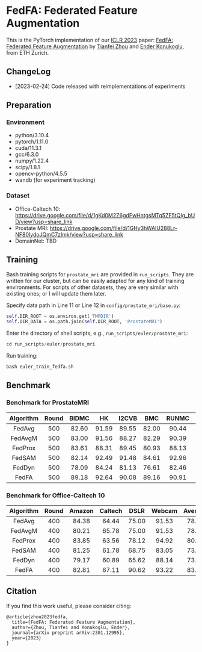 # FedFA: Federated Feature Augmentation

This is the PyTorch implementation of our [ICLR 2023](https://iclr.cc/) paper: [FedFA: Federated Feature Augmentation]()
by [Tianfei Zhou](https://www.tfzhou.com/) and [Ender Konukoglu](https://scholar.google.com/citations?user=OeEMrhQAAAAJ&hl=en), from ETH Zurich.

## ChangeLog

* [2023-02-24] Code released with reimplementations of experiments

## Preparation

### Environment

* python/3.10.4
* pytorch/1.11.0
* cuda/11.3.1
* gcc/6.3.0
* numpy/1.22.4
* scipy/1.8.1
* opencv-python/4.5.5
* wandb (for experiment tracking)

### Dataset

* Office-Caltech 10: https://drive.google.com/file/d/1gKd0M2Z6gdFwHntgsMTq5ZF5tQIg_bUD/view?usp=share_link
* Prostate MRI: https://drive.google.com/file/d/1GHy3hWAIU288Lr-NF80lydoJQmC7zlmk/view?usp=share_link
* DomainNet: TBD

## Training

Bash training scripts for `prostate_mri` are provided in `run_scripts`. 
They are written for our cluster, but can be easily adapted
for any kind of training environments. 
For scripts of other datasets, they are very similar with existing ones; or I will update them later.


Specify data path in Line 11 or Line 12 in `config/prostate_mri/base.py`:
```python
self.DIR_ROOT = os.environ.get('TMPDIR')
self.DIR_DATA = os.path.join(self.DIR_ROOT, 'ProstateMRI')
```

Enter the directory of shell scripts, e.g., `run_scripts/euler/prostate_mri`:
```python
cd run_scripts/euler/prostate_mri
```

Run training:
```python
bash euler_train_fedfa.sh
```

## Benchmark

### Benchmark for ProstateMRI

|   Algorithm  | Round | BIDMC | HK |  I2CVB | BMC | RUNMC | UCL | Average | Log | Ckpt |
| :----------: | :---: | :----: | :-----: | :---: | :----: | :----: | :----: | :-----: | :-----: | :-----: | 
| FedAvg       |  500  |  82.60 |  91.59  | 89.55 | 82.00  |  90.44  | 86.27  | 87.08 | [log](https://drive.google.com/file/d/1tcRvmauf8M8i2yZAvUwA0N9HjLf7Us_R/view?usp=sharing) | [ckpt](https://drive.google.com/drive/folders/1R31tLI0thRbtgf6JV8fLzAeKYoXttzOy?usp=sharing) |
| FedAvgM      |  500  |  83.00 |  91.56  | 88.27 | 82.29  |  90.39  | 84.82  | 86.72 | [log](https://drive.google.com/file/d/1d499qOyZ769HNCp8jJ-sGxRYcOyznc33/view?usp=sharing) | [ckpt](https://drive.google.com/drive/folders/1hfXLvjnh-AhGkSYRXin8PuHIVVEp_sf0?usp=sharing) |
| FedProx      |  500  |  83.61 |  88.31  | 89.45 | 80.93  |  88.13  | 86.36  | 86.13 | [log](https://drive.google.com/file/d/1dRrnuRZiJk7YK_rXO8ZP8pb7sHd_TLe5/view?usp=sharing) | [ckpt](https://drive.google.com/drive/folders/1JZ9HCGQ46h0JnOC_rw6lCeq3LOUlRD7D?usp=sharing) |
| FedSAM       |  500  |  82.14 |  92.49  | 91.48 | 84.61  |  92.96  | 87.47  | 88.52 | [log](https://drive.google.com/file/d/1qErzee3sn6Zz09IqCbO1ERlsM83t4jaI/view?usp=sharing) | [ckpt](https://drive.google.com/drive/folders/1Ut1eecgUO-Wfn9IBOzkHvTZG0xE0emew?usp=sharing) |
| FedDyn       |  500  |  78.09 |  84.24  | 81.13 | 76.61  |  82.46  | 75.80  | 79.72 | [log](https://drive.google.com/file/d/1Ro5cpV7F0rcOH_bEYrDk9vY29THdQrDF/view?usp=sharing) | [ckpt](https://drive.google.com/drive/folders/1V-FoRruu-mpYhDWiD0AoniXNhj8fQn4M?usp=sharing) |
| FedFA        |  500  |  89.18 |  92.64  | 90.08 | 89.16  |  90.91  | 87.71  | 89.95 | [log](https://drive.google.com/file/d/1jWDVzjWdgc1L7xErR6nwDP6rBoatbkiF/view?usp=share_link) | [ckpt](https://drive.google.com/drive/folders/1gf9mv4614i-7HznClTFAeek2zoozrwRO?usp=sharing) |


### Benchmark for Office-Caltech 10

|   Algorithm  | Round | Amazon | Caltech |  DSLR | Webcam | Average | Log | Ckpt |
| :----------: | :---: | :----: | :-----: | :---: | :----: | :-----: | :-----: | :-----: | 
| FedAvg       |  400  |  84.38 |  64.44  | 75.00 | 91.53  |  78.84  | [log](https://drive.google.com/file/d/17_AX7Zqn3oQkdwU3GNVUkvMQ-54YUU8S/view?usp=sharing) | [ckpt](https://drive.google.com/drive/folders/1oFrMcg0V0YlWQbHQokd3BJVlWMzr_OYh?usp=sharing) |
| FedAvgM      |  400  |  80.21 |  65.78  | 75.00 | 91.53  |  78.13  | [log](https://drive.google.com/file/d/1-T2coqbhEzyP4J0NA11rajUiPp3jKDq-/view?usp=sharing) | [ckpt](https://drive.google.com/drive/folders/1tF2-YSK1kDHMadNX41xqBy1uDMxMO9Z-?usp=sharing) |
| FedProx      |  400  |  83.85 |  63.56  | 78.12 | 94.92  |  80.11  | [log](https://drive.google.com/file/d/18rPi5Xw4HvEgjoi7sDeGNu8Ryg6EUILE/view?usp=sharing) | [ckpt](https://drive.google.com/drive/folders/1pkv5V5NGyz248-Hnvs3C220PqGb7g7YT?usp=sharing) |
| FedSAM       |  400  |  81.25 |  61.78  | 68.75 | 83.05  |  73.71  | [log](https://drive.google.com/file/d/1cF73qHB7nwz0nJM562gkO4FBQ2wffxIP/view?usp=sharing) | [ckpt](https://drive.google.com/drive/folders/1KlXwopWq3gUtOWwGur-P5rUJ9CMPNT1T?usp=sharing) |
| FedDyn       |  400  |  79.17 |  60.89  | 65.62 | 88.14  |  73.45  | [log](https://drive.google.com/file/d/1ivip69PLeWISZQbXsFBef5s4LUetak-5/view?usp=sharing) | [ckpt](https://drive.google.com/drive/folders/10644Vq15zBsIFf05nwgorB26TPv1M1I6?usp=sharing) |
| FedFA        |  400  |  82.81 |  67.11  | 90.62 | 93.22  |  83.44  | [log](https://drive.google.com/file/d/13qLmkNPGowU-3hItFVoq3k3UrLS88qRa/view?usp=sharing) | [ckpt](https://drive.google.com/drive/folders/1gf9mv4614i-7HznClTFAeek2zoozrwRO?usp=sharing) |





## Citation

If you find this work useful, please consider citing:

```
@article{zhou2023fedfa,
  title={FedFA: Federated Feature Augmentation},
  author={Zhou, Tianfei and Konukoglu, Ender},
  journal={arXiv preprint arXiv:2301.12995},
  year={2023}
}
```
